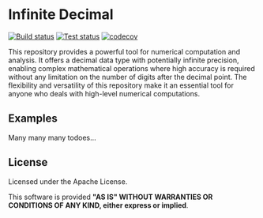 # Infinite Decimal

[![Build status](https://ci.appveyor.com/api/projects/status/jpc7733fv1dv6ioe/branch/master?svg=true)](https://ci.appveyor.com/project/nokitakaze/infinitedecimal/branch/master)
[![Test status](https://img.shields.io/appveyor/tests/nokitakaze/infinitedecimal/master)](https://ci.appveyor.com/project/nokitakaze/infinitedecimal/branch/master)
[![codecov](https://codecov.io/gh/nokitakaze/infinitedecimal/branch/master/graph/badge.svg)](https://codecov.io/gh/nokitakaze/infinitedecimal)
<!-- [![Nuget version](https://badgen.net/nuget/v/InfiniteDecimal)](https://www.nuget.org/packages/InfiniteDecimal)
[![Total nuget downloads](https://badgen.net/nuget/dt/InfiniteDecimal)](https://www.nuget.org/packages/InfiniteDecimal) -->

This repository provides a powerful tool for numerical computation and analysis. It offers a decimal data type with
potentially infinite precision, enabling complex mathematical operations where high accuracy is required without any
limitation on the number of digits after the decimal point. The flexibility and versatility of this repository make it
an essential tool for anyone who deals with high-level numerical computations.

## Examples

Many many many todoes...

## License

Licensed under the Apache License.

This software is provided **"AS IS" WITHOUT WARRANTIES OR CONDITIONS OF ANY KIND, either express or implied**.
